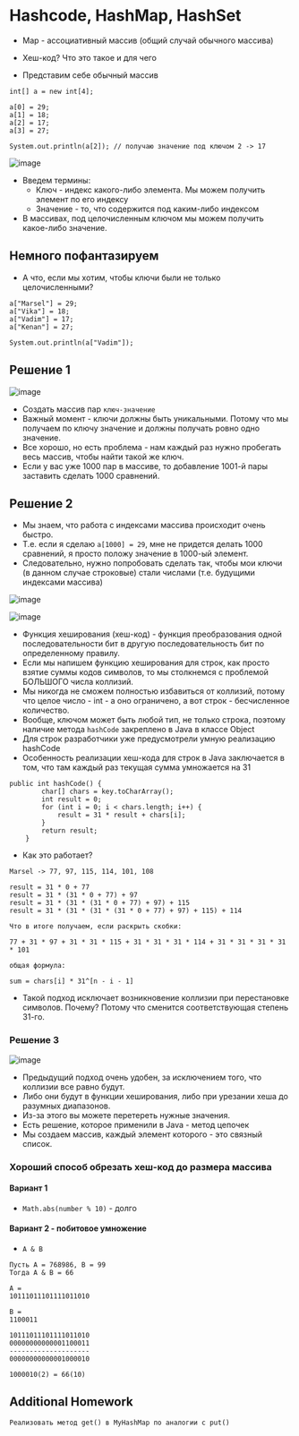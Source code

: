 # Hashcode, HashMap, HashSet

* Map - ассоциативный массив (общий случай обычного массива)

* Хеш-код? Что это такое и для чего

* Представим себе обычный массив

```
int[] a = new int[4];

a[0] = 29;
a[1] = 18;
a[2] = 17;
a[3] = 27;

System.out.println(a[2]); // получаю значение под ключом 2 -> 17
```

![image](https://raw.githubusercontent.com/ait-tr/cohort27/main/basic_programming/consultation_19/img/1.png)

* Введем термины:
  * Ключ - индекс какого-либо элемента. Мы можем получить элемент по его индексу
  * Значение - то, что содержится под каким-либо индексом
* В массивах, под целочисленным ключом мы можем получить какое-либо значение.

## Немного пофантазируем

* А что, если мы хотим, чтобы ключи были не только целочисленными?

```
a["Marsel"] = 29;
a["Vika"] = 18;
a["Vadim"] = 17;
a["Kenan"] = 27;

System.out.println(a["Vadim"]);
```

## Решение 1

![image](https://raw.githubusercontent.com/ait-tr/cohort27/main/basic_programming/consultation_19/img/2.png)

* Создать массив пар `ключ-значение`
* Важный момент - ключи должны быть уникальными. Потому что мы получаем по ключу значение и должны получать ровно одно значение.
* Все хорошо, но есть проблема - нам каждый раз нужно пробегать весь массив, чтобы найти такой же ключ.
* Если у вас уже 1000 пар в массиве, то добавление 1001-й пары заставить сделать 1000 сравнений.

## Решение 2

* Мы знаем, что работа с индексами массива происходит очень быстро.
* Т.е. если я сделаю `a[1000] = 29`, мне не придется делать 1000 сравнений, я просто положу значение в 1000-ый элемент.
* Следовательно, нужно попробовать сделать так, чтобы мои ключи (в данном случае строковые) стали числами (т.е. будущими индексами массива)

![image](https://raw.githubusercontent.com/ait-tr/cohort27/main/basic_programming/consultation_19/img/3.png)

![image](https://raw.githubusercontent.com/ait-tr/cohort27/main/basic_programming/consultation_19/img/4.png)

* Функция хеширования (хеш-код) - функция преобразования одной последовательности бит в другую последовательность бит по определенному правилу.
* Если мы напишем функцию хеширования для строк, как просто взятие суммы кодов символов, то мы столкнемся с проблемой БОЛЬШОГО числа коллизий.
* Мы никогда не сможем полностью избавиться от коллизий, потому что целое число - int - а оно ограничено, а вот строк - бесчисленное количество.
* Вообще, ключом может быть любой тип, не только строка, поэтому наличие метода `hashCode` закреплено в Java в классе Object
* Для строк разработчики уже предусмотрели умную реализацию hashCode
* Особенность реализации хеш-кода для строк в Java заключается в том, что там каждый раз текущая сумма умножается на 31

```
public int hashCode() { 
        char[] chars = key.toCharArray();
        int result = 0;
        for (int i = 0; i < chars.length; i++) {
            result = 31 * result + chars[i];
        }
        return result;
    }
```

* Как это работает?

```
Marsel -> 77, 97, 115, 114, 101, 108

result = 31 * 0 + 77
result = 31 * (31 * 0 + 77) + 97
result = 31 * (31 * (31 * 0 + 77) + 97) + 115
result = 31 * (31 * (31 * (31 * 0 + 77) + 97) + 115) + 114

Что в итоге получаем, если раскрыть скобки:

77 + 31 * 97 + 31 * 31 * 115 + 31 * 31 * 31 * 114 + 31 * 31 * 31 * 31 * 101

общая формула:

sum = chars[i] * 31^[n - i - 1]
```

* Такой подход исключает возникновение коллизии при перестановке символов. Почему? Потому что сменится соответствующая степень 31-го.

### Решение 3

![image](https://raw.githubusercontent.com/ait-tr/cohort27/main/basic_programming/consultation_19/img/5.png)

* Предыдущий подход очень удобен, за исключением того, что коллизии все равно будут.
* Либо они будут в функции хеширования, либо при урезании хеша до разумных диапазонов.
* Из-за этого вы можете перетереть нужные значения.
* Есть решение, которое применили в Java - метод цепочек
* Мы создаем массив, каждый элемент которого - это связный список.

### Хороший способ обрезать хеш-код до размера массива

#### Вариант 1

* `Math.abs(number % 10)` - долго

#### Вариант 2 - побитовое умножение

* `A & B`

```
Пусть A = 768986, B = 99
Тогда A & B = 66

A = 
10111011101111011010

B = 
1100011

10111011101111011010
00000000000001100011
--------------------
00000000000001000010

1000010(2) = 66(10)
```

## Additional Homework

```
Реализовать метод get() в MyHashMap по аналогии с put()
```